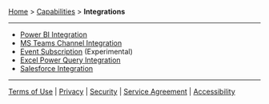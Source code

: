 [Home](index) > [Capabilities](Capabilities) > **Integrations**
***

* [Power BI Integration](Power-BI-Integration)
* [MS Teams Channel Integration](MS-Teams-Channel-Integration)
* [Event Subscription](Event-Subscription) (Experimental)
* [Excel Power Query Integration](Excel-Power-Query-Integration)
* [Salesforce Integration](Salesforce-Integration)

***
[Terms of Use](Terms-of-Use) | [Privacy](Privacy) | [Security](Security) | [Service Agreement](Service-Agreement) | [Accessibility](Accessibility)
